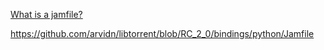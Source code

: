 [What is a jamfile?](https://stackoverflow.com/questions/22901555/what-is-a-jamfile)

https://github.com/arvidn/libtorrent/blob/RC_2_0/bindings/python/Jamfile

